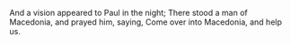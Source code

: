 And a vision appeared to Paul in the night; There stood a man of Macedonia, and prayed him, saying, Come over into Macedonia, and help us.
